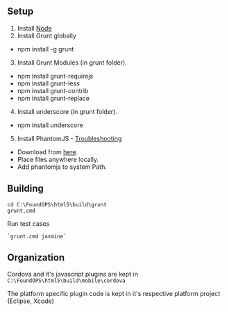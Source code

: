 ## Setup ##

1. Install [Node](http://nodejs.org/)
2. Install Grunt globally 
- npm install -g grunt
3. Install Grunt Modules (in grunt folder).
- npm install grunt-requirejs
- npm install grunt-less
- npm install grunt-contrib
- npm install grunt-replace
4. Install underscore (in grunt folder).
- npm install underscore
5. Install PhantomJS - [Troubleshooting](https://github.com/gruntjs/grunt/blob/master/docs/faq.md#why-does-grunt-complain-that-phantomjs-isnt-installed)
- Download from [here](http://phantomjs.org/download.html).
- Place files anywhere locally.
- Add phantomjs to system Path.

## Building

	cd C:\FoundOPS\html5\build\grunt
	grunt.cmd

Run test cases

	`grunt.cmd jasmine`

## Organization

Cordova and it's javascript plugins are kept in `C:\FoundOPS\html5\build\mobile\cordova`

The platform specific plugin code is kept in it's respective platform project (Eclipse, Xcode)